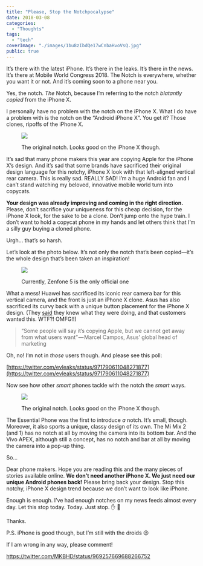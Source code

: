 ```yaml
---
title: "Please, Stop the Notchpocalypse"
date: 2018-03-08
categories:
  - "Thoughts"
tags:
  - "tech"
coverImage: "./images/1bu8zIbdQe17wCnbaHvoVsQ.jpg"
public: true
---
```


It’s there with the latest iPhone. It’s there in the leaks. It’s there in the news. It’s there at Mobile World Congress 2018. The Notch is everywhere, whether you want it or not. And it’s coming soon to a phone near you.

<!--more-->

Yes, the notch. _The_ Notch, because I’m referring to the notch _blatantly copied_ from the iPhone X.

I personally have no problem with the notch on the iPhone X. What I do have a problem with is the notch on the “Android iPhone X”. You get it? Those clones, ripoffs of the iPhone X.

<figure>

![](./images/1bu8zIbdQe17wCnbaHvoVsQ.jpg)
<figcaption>
The original notch. Looks good on the iPhone X though.
</figcaption>
</figure>

It’s sad that many phone makers this year are copying Apple for the iPhone X’s design. And it’s sad that some brands have sacrificed their original design language for this notchy, iPhone X look with that left-aligned vertical rear camera. This is really sad. REALLY SAD! I’m a huge Android fan and I can’t stand watching my beloved, innovative mobile world turn into copycats.

**Your design was already improving and coming in the right direction.** Please, don’t sacrifice your uniqueness for this cheap decision, for the iPhone X look, for the sake to be a clone. Don’t jump onto the hype train. I don’t want to hold a copycat phone in my hands and let others think that I’m a silly guy buying a cloned phone.

Urgh… that’s so harsh.

Let’s look at the photo below. It’s not only the notch that’s been copied—it’s the whole design that’s been taken an inspiration!

<figure>

![](./images/1_NfMbfY9OENDVR6SCVMhtYg.webp)
<figcaption>
Currently, Zenfone 5 is the only official one
</figcaption>
</figure>

What a mess! Huawei has sacrificed its iconic rear camera bar for this vertical camera, and the front is just an iPhone X clone. Asus has also sacrificed its curvy back with a unique button placement for the iPhone X design. (They [said](https://www.theverge.com/2018/2/27/17057582/asus-zenfone-5-price-release-date-lite-mwc-2018) they knew what they were doing, and that customers wanted this. WTF?! OMFG!!)

> “Some people will say it’s copying Apple, but we cannot get away from what users want” — Marcel Campos, Asus’ global head of marketing

Oh, no! I’m not in _those_ users though. And please see this poll:

[https://twitter.com/evleaks/status/971790611048271877](https://twitter.com/evleaks/status/971790611048271877)

Now see how other _smart_ phones tackle with the notch the _smart_ ways.

<figure>

![](./images/1_6c9hAfV3Sh43qGETNWGcrA.webp)
<figcaption>
The original notch. Looks good on the iPhone X though.
</figcaption>
</figure>

The Essential Phone was the first to introduce _a_ notch. It’s small, though. Moreover, it also sports a unique, classy design of its own. The Mi Mix 2 (and 1) has no notch at all by moving the camera into its bottom bar. And the Vivo APEX, although still a concept, has no notch and bar at all by moving the camera into a pop-up thing.

So…

Dear phone makers. Hope you are reading this and the many pieces of stories available online. **We don’t need another iPhone X. We just need our unique Android phones back!** Please bring back your design. Stop this notchy, iPhone X design trend because we don’t want to look like iPhone.

Enough is enough. I’ve had enough notches on my news feeds almost every day. Let this stop today. Today. Just stop. ✋ 🛑

Thanks.

P.S. iPhone is good though, but I’m still with the droids 😉

If I am wrong in any way, please comment!

https://twitter.com/MKBHD/status/969257669688266752
